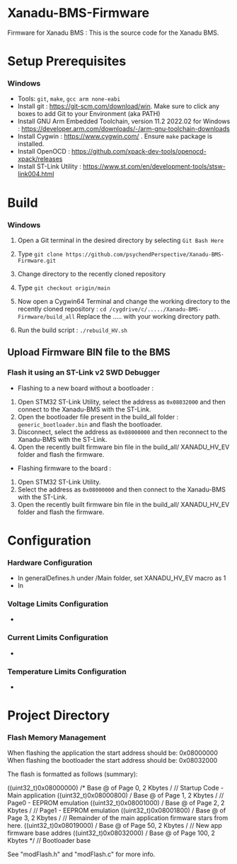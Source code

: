 # Xanadu-BMS-Firmware
Firmware for Xanadu BMS : This is the source code for the Xanadu BMS.

# Setup Prerequisites

### Windows
- Tools: `git`, `make`, `gcc arm none-eabi`
- Install git : https://git-scm.com/download/win. Make sure to click any boxes to add Git to your Environment (aka PATH)
- Install GNU Arm Embedded Toolchain, version 11.2 2022.02 for Windows : https://developer.arm.com/downloads/-/arm-gnu-toolchain-downloads
- Install Cygwin : https://www.cygwin.com/ . Ensure `make` package is installed.
- Install OpenOCD : https://github.com/xpack-dev-tools/openocd-xpack/releases
- Install ST-Link Utility : https://www.st.com/en/development-tools/stsw-link004.html


# Build 

### Windows
1. Open a Git terminal in the desired directory by selecting `Git Bash Here` 
2. Type `git clone https://github.com/psychendPerspective/Xanadu-BMS-Firmware.git`
3. Change directory to the recently cloned repository 
4. Type `git checkout origin/main`

5. Now open a Cygwin64 Terminal and change the working directory to the recently cloned repository : `cd /cygdrive/c/...../Xanadu-BMS-Firmware/build_all`
Replace the ..... with your working directory path.
6. Run the build script : `./rebuild_HV.sh`

## Upload Firmware BIN file to the BMS
### Flash it using an ST-Link v2 SWD Debugger

- Flashing to a new board without a bootloader : 
1.  Open STM32 ST-Link Utility, select the address as `0x08032000` and then connect to the Xanadu-BMS with the ST-Link.
2.  Open the bootloader file present in the build_all folder : `generic_bootloader.bin` and flash the bootloader.
3.  Disconnect, select the address as `0x08000000` and then reconnect to the Xanadu-BMS with the ST-Link.
4.  Open the recently built firmware bin file in the build_all/ XANADU_HV_EV folder and flash the firmware.

- Flashing firmware to the board : 
1.  Open STM32 ST-Link Utility.
3.  Select the address as `0x08000000` and then connect to the Xanadu-BMS with the ST-Link.
4.  Open the recently built firmware bin file in the build_all/ XANADU_HV_EV folder and flash the firmware.


# Configuration

### Hardware Configuration
- In generalDefines.h under /Main folder, set XANADU_HV_EV macro as 1
- In 

### Voltage Limits Configuration
- 

### Current Limits Configuration
- 

### Temperature Limits Configuration
- 

# Project Directory


### Flash Memory Management
When flashing the application the start address should be: 0x08000000
When flashing the bootloader the start address should be: 0x08032000

The flash is formatted as follows (summary):

((uint32_t)0x08000000) /* Base @ of Page 0, 2 Kbytes / // Startup Code - Main application
((uint32_t)0x08000800) / Base @ of Page 1, 2 Kbytes / // Page0 - EEPROM emulation
((uint32_t)0x08001000) / Base @ of Page 2, 2 Kbytes / // Page1 - EEPROM emulation
((uint32_t)0x08001800) / Base @ of Page 3, 2 Kbytes / // Remainder of the main application firmware stars from here.
((uint32_t)0x08019000) / Base @ of Page 50, 2 Kbytes / // New app firmware base addres
((uint32_t)0x08032000) / Base @ of Page 100, 2 Kbytes */ // Bootloader base

See "modFlash.h" and "modFlash.c" for more info.
